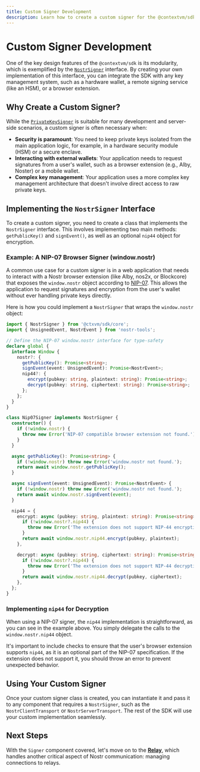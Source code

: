 ```yaml
---
title: Custom Signer Development
description: Learn how to create a custom signer for the @contextvm/sdk.
---
```


# Custom Signer Development

One of the key design features of the `@contextvm/sdk` is its modularity, which is exemplified by the [`NostrSigner`](./nostr-signer-interface) interface. By creating your own implementation of this interface, you can integrate the SDK with any key management system, such as a hardware wallet, a remote signing service (like an HSM), or a browser extension.

## Why Create a Custom Signer?

While the [`PrivateKeySigner`](./private-key-signer) is suitable for many development and server-side scenarios, a custom signer is often necessary when:

-   **Security is paramount**: You need to keep private keys isolated from the main application logic, for example, in a hardware security module (HSM) or a secure enclave.
-   **Interacting with external wallets**: Your application needs to request signatures from a user's wallet, such as a browser extension (e.g., Alby, Noster) or a mobile wallet.
-   **Complex key management**: Your application uses a more complex key management architecture that doesn't involve direct access to raw private keys.

## Implementing the `NostrSigner` Interface

To create a custom signer, you need to create a class that implements the `NostrSigner` interface. This involves implementing two main methods: `getPublicKey()` and `signEvent()`, as well as an optional `nip44` object for encryption.

### Example: A NIP-07 Browser Signer (window.nostr)

A common use case for a custom signer is in a web application that needs to interact with a Nostr browser extension (like Alby, nos2x, or Blockcore) that exposes the `window.nostr` object according to [NIP-07](https://github.com/nostr-protocol/nips/blob/master/07.md). This allows the application to request signatures and encryption from the user's wallet without ever handling private keys directly.

Here is how you could implement a `NostrSigner` that wraps the `window.nostr` object:

```typescript
import { NostrSigner } from '@ctxvm/sdk/core';
import { UnsignedEvent, NostrEvent } from 'nostr-tools';

// Define the NIP-07 window.nostr interface for type-safety
declare global {
  interface Window {
    nostr?: {
      getPublicKey(): Promise<string>;
      signEvent(event: UnsignedEvent): Promise<NostrEvent>;
      nip44?: {
        encrypt(pubkey: string, plaintext: string): Promise<string>;
        decrypt(pubkey: string, ciphertext: string): Promise<string>;
      };
    };
  }
}

class Nip07Signer implements NostrSigner {
  constructor() {
    if (!window.nostr) {
      throw new Error('NIP-07 compatible browser extension not found.');
    }
  }

  async getPublicKey(): Promise<string> {
    if (!window.nostr) throw new Error('window.nostr not found.');
    return await window.nostr.getPublicKey();
  }

  async signEvent(event: UnsignedEvent): Promise<NostrEvent> {
    if (!window.nostr) throw new Error('window.nostr not found.');
    return await window.nostr.signEvent(event);
  }

  nip44 = {
    encrypt: async (pubkey: string, plaintext: string): Promise<string> => {
      if (!window.nostr?.nip44) {
        throw new Error('The extension does not support NIP-44 encryption.');
      }
      return await window.nostr.nip44.encrypt(pubkey, plaintext);
    },

    decrypt: async (pubkey: string, ciphertext: string): Promise<string> => {
      if (!window.nostr?.nip44) {
        throw new Error('The extension does not support NIP-44 decryption.');
      }
      return await window.nostr.nip44.decrypt(pubkey, ciphertext);
    },
  };
}
```

### Implementing `nip44` for Decryption

When using a NIP-07 signer, the `nip44` implementation is straightforward, as you can see in the example above. You simply delegate the calls to the `window.nostr.nip44` object.

It's important to include checks to ensure that the user's browser extension supports `nip44`, as it is an optional part of the NIP-07 specification. If the extension does not support it, you should throw an error to prevent unexpected behavior.

## Using Your Custom Signer

Once your custom signer class is created, you can instantiate it and pass it to any component that requires a `NostrSigner`, such as the `NostrClientTransport` or `NostrServerTransport`. The rest of the SDK will use your custom implementation seamlessly.

## Next Steps

With the `Signer` component covered, let's move on to the **[Relay](./relay-handler-interface)**, which handles another critical aspect of Nostr communication: managing connections to relays.
